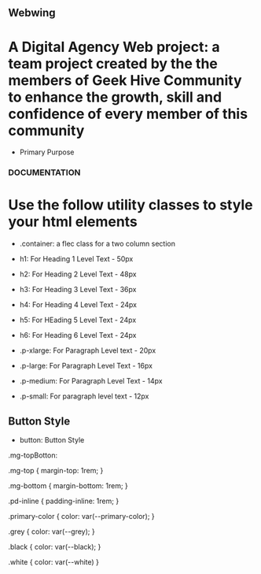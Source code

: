 ## Webwing

# A Digital Agency Web project: a team project created by the the members of Geek Hive Community to enhance the growth, skill and confidence of every member of this community

- Primary Purpose

### DOCUMENTATION

# Use the follow utility classes to style your html elements

- .container: a flec class for a two column section

- h1: For Heading 1 Level Text - 50px

- h2: For Heading 2 Level Text - 48px

- h3: For Heading 3 Level Text - 36px

- h4: For Heading 4 Level Text - 24px

- h5: For HEading 5 Level Text - 24px

- h6: For Heading 6 Level Text - 24px

- .p-xlarge: For Paragraph Level text - 20px

- .p-large: For Paragraph Level Text - 16px

- .p-medium: For Paragraph Level Text - 14px

- .p-small: For paragraph level text - 12px

## Button Style

- button: Button Style

.mg-topBotton:

.mg-top {
margin-top: 1rem;
}

.mg-bottom {
margin-bottom: 1rem;
}

.pd-inline {
padding-inline: 1rem;
}

.primary-color {
color: var(--primary-color);
}

.grey {
color: var(--grey);
}

.black {
color: var(--black);
}

.white {
color: var(--white)
}
